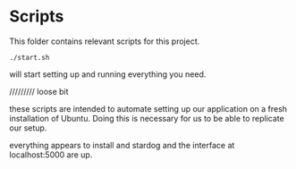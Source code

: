 
# Scripts

This folder contains relevant scripts for this project.

```
./start.sh
```
 will start setting up and running everything you need.




///////// loose bit

these scripts are intended to automate setting up our application on a fresh installation of Ubuntu. 
Doing this is necessary for us to be able to replicate our setup. 

everything appears to install and stardog and the interface at localhost:5000 are up. 

